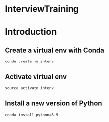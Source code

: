 # InterviewTraining
# Introduction
## Create a virtual env with Conda
```
conda create -n intenv
```
## Activate virtual env
```
source activate intenv
```
## Install a new version of Python
```
conda install python=3.9
